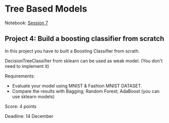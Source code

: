 # Tree Based Models


Notebook: [Session 7](https://github.com/ssegui/ml_ub/blob/master/notebooks/Session7.ipynb)


## Project 4: Build a boosting classifier from scratch

In this project you have to built a Boosting Classifier from scrath.

DecisionTreeClassifier from sklearn can be used as weak model. (You don't need to implement it)


Requirements: 
+ Evaluate your model using MNIST & Fashion MNIST DATASET.
+ Compare the results with Bagging; Random Forest; AdaBoost (you can use sklearn models)

Score: 4 points

Deadline: 14 December

